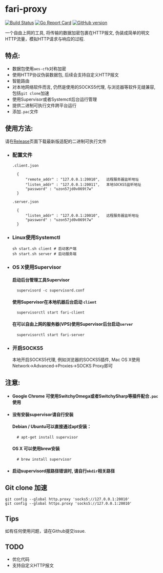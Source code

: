 # fari-proxy

[![Build Status](https://travis-ci.org/Leviathan1995/fari-proxy.svg?branch=master)](https://travis-ci.org/Leviathan1995/fari-proxy)
[![Go Report Card](https://goreportcard.com/badge/github.com/leviathan1995/fari-proxy)](https://goreportcard.com/report/github.com/leviathan1995/fari-proxy)
[![GitHub version](https://badge.fury.io/gh/leviathan1995%2Ffari-proxy.svg)](https://badge.fury.io/gh/leviathan1995%2Ffari-proxy)

一个自由上网的工具, 将传输的数据加密包裹在HTTP报文, 伪装成简单的明文HTTP流量，模拟HTTP请求与响应的过程.

## 特点:

* 数据包使用`aes-cfb`对称加密
* 使用HTTP协议伪装数据包, 后续会支持自定义HTTP报文
* 智能路由
* 对本地网络软件而言, 仍然是使用的SOCKS5代理, 与浏览器等软件无缝兼容, 包括`git clone`加速
* 使用Supervisor或者Systemctl后台运行管理
* 提供二进制可执行文件跨平台运行
* 添加`.pac`文件

## 使用方法:
请在[Release](https://github.com/Leviathan1995/fari-proxy/releases)页面下载最新版适配的二进制可执行文件

* ### 配置文件

  `.client.json`

		{
            "remote_addr" : "127.0.0.1:20010",   远程服务器监听地址
            "listen_addr" : "127.0.0.1:20011",   本地SOCKS5监听地址
            "password" : "uzon57jd0v869t7w"
		}

  `.server.json`

		{
            "listen_addr" : "127.0.0.1:20010",   远程服务器监听地址
            "password" : "uzon57jd0v869t7w"
		}

* ### Linux使用Systemctl
	```
	sh start.sh client # 启动客户端
	sh start.sh server # 启动服务端
	```

* ### OS X使用Supervisor
  #### 启动后台管理工具Supervisor

        supervisord -c supervisord.conf

  #### 使用Supervisor在本地机器后台启动 `client`
	
        supervisorctl start fari-client
	
  #### 在可以自由上网的服务器(VPS)使用Supervisor后台启动`server`
	
        supervisorctl start fari-server
		
* ### 开启SOCKS5
	本地开启SOCKS5代理, 例如浏览器的SOCKS5插件, Mac OS X使用Network->Advanced->Proxies->SOCKS Proxy即可

## 注意:

* #### Google Chrome 可使用SwitchyOmega或者SwitchySharp等插件配合`.pac`使用

* #### 没有安装supervisor请自行安装
    
    #### Debian / Ubuntu可以直接通过apt安装：
            
        # apt-get install supervisor
     
    #### OS X 可以使用brew安装
    
        # brew install supervisor
* #### 启动supervisord报路径错误时, 请自行`mkdir`相关路径

## Git clone 加速
```
git config --global http.proxy 'socks5://127.0.0.1:20010' 
git config --global https.proxy 'socks5://127.0.0.1:20010'
```

## Tips
如有任何使用问题，请在Github提交issue.

## TODO

* 优化代码
* 支持自定义HTTP报文



 
